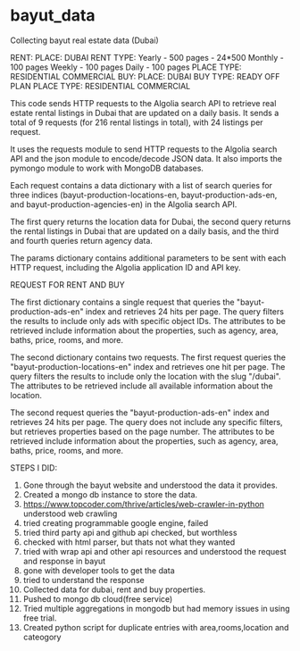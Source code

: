# bayut_data
Collecting bayut real estate data (Dubai)

RENT:
    PLACE: 
        DUBAI
    RENT TYPE:
        Yearly - 500 pages - 24*500
        Monthly - 100 pages
        Weekly - 100 pages
        Daily - 100 pages
    PLACE TYPE:
        RESIDENTIAL
        COMMERCIAL
BUY:
    PLACE: 
        DUBAI
    BUY TYPE:
        READY
        OFF PLAN
    PLACE TYPE:
        RESIDENTIAL
        COMMERCIAL
        
This code sends HTTP requests to the Algolia search API to retrieve real estate rental listings in Dubai that are updated on a daily basis. It sends a total of 9 requests (for 216 rental listings in total), with 24 listings per request.

It uses the requests module to send HTTP requests to the Algolia search API and the json module to encode/decode JSON data. It also imports the pymongo module to work with MongoDB databases.

Each request contains a data dictionary with a list of search queries for three indices (bayut-production-locations-en, bayut-production-ads-en, and bayut-production-agencies-en) in the Algolia search API.

The first query returns the location data for Dubai, the second query returns the rental listings in Dubai that are updated on a daily basis, and the third and fourth queries return agency data.

The params dictionary contains additional parameters to be sent with each HTTP request, including the Algolia application ID and API key.

REQUEST FOR RENT AND BUY

The first dictionary contains a single request that queries the "bayut-production-ads-en" index and retrieves 24 hits per page. The query filters the results to include only ads with specific object IDs. The attributes to be retrieved include information about the properties, such as agency, area, baths, price, rooms, and more.

The second dictionary contains two requests. The first request queries the "bayut-production-locations-en" index and retrieves one hit per page. The query filters the results to include only the location with the slug "/dubai". The attributes to be retrieved include all available information about the location.

The second request queries the "bayut-production-ads-en" index and retrieves 24 hits per page. The query does not include any specific filters, but retrieves properties based on the page number. The attributes to be retrieved include information about the properties, such as agency, area, baths, price, rooms, and more.


STEPS I DID:


1. Gone through the bayut website and understood the data it provides.
2. Created a mongo db instance to store the data.
3. https://www.topcoder.com/thrive/articles/web-crawler-in-python understood web crawling
4. tried creating programmable google engine, failed
5. tried third party api and github api checked, but worthless
6. checked with html parser, but thats not what they wanted
6. tried with wrap api and other api resources and understood the request and response in bayut
7. gone with developer tools to get the data
8. tried to understand the response 
9. Collected data for dubai, rent and buy properties.
10. Pushed to mongo db cloud(free service)
11. Tried multiple aggregations in mongodb but had memory issues in using free trial.
12. Created python script for duplicate entries with area,rooms,location and cateogory
